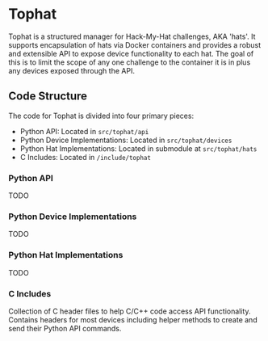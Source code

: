 <h1>Tophat</h1>
Tophat is a structured manager for Hack-My-Hat challenges, AKA 'hats'. It
supports encapsulation of hats via Docker containers and provides a robust and
extensible API to expose device functionality to each hat. The goal of this is
to limit the scope of any one challenge to the container it is in plus any
devices exposed through the API.

<h2> Code Structure </h2>
The code for Tophat is divided into four primary pieces:

- Python API: Located in `src/tophat/api`
- Python Device Implementations: Located in `src/tophat/devices`
- Python Hat Implementations: Located in submodule at `src/tophat/hats`
- C Includes: Located in `/include/tophat`

<h3> Python API </h3>
TODO

<h3> Python Device Implementations </h3>
TODO

<h3> Python Hat Implementations </h3>
TODO

<h3> C Includes </h3>
Collection of C header files to help C/C++ code access API functionality.
Contains headers for most devices including helper methods to create and send
their Python API commands.